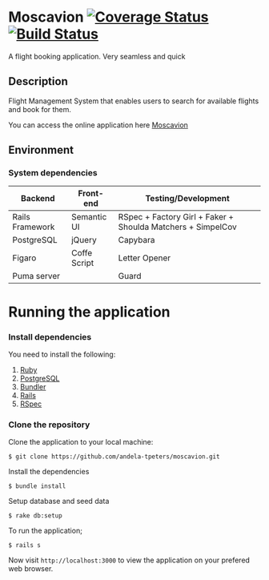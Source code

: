 # Moscavion [![Coverage Status](https://coveralls.io/repos/github/andela-tpeters/moscavion/badge.svg)](https://coveralls.io/github/andela-tpeters/moscavion) [![Build Status](https://travis-ci.org/andela-tpeters/moscavion.svg?branch=develop)](https://travis-ci.org/andela-tpeters/moscavion)


A flight booking application. Very seamless and quick

## Description
Flight Management System that enables users to search for available flights and book for them.

You can access the online application here [Moscavion](http://moscavion.herokuapp.com)

## Environment

### System dependencies
|        Backend                 |  Front-end                     |  Testing/Development
|--------------------------------|--------------------------------|------------------------------------------------------------
| Rails Framework                |   Semantic UI                  | RSpec + Factory Girl + Faker + Shoulda Matchers + SimpelCov
| PostgreSQL                     |   jQuery                       | Capybara
| Figaro                         |   Coffe Script                 | Letter Opener
| Puma server                    |                                | Guard


# Running the application

### Install dependencies

You need to install the following:

1. [Ruby](https://github.com/rbenv/rbenv)
2. [PostgreSQL](http://www.postgresql.org/download/macosx/)
3. [Bundler](http://bundler.io/)
4. [Rails](http://guides.rubyonrails.org/getting_started.html#installing-rails)
5. [RSpec](http://rspec.info/)


### Clone the repository

Clone the application to your local machine:

```
$ git clone https://github.com/andela-tpeters/moscavion.git
```

Install the dependencies

```
$ bundle install
```

Setup database and seed data

```
$ rake db:setup
```

To run the application;

```
$ rails s
```
Now visit `http://localhost:3000` to view the application on your prefered web browser.

